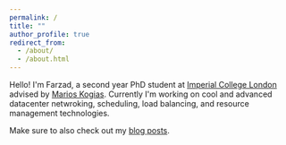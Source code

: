 ```yaml
---
permalink: /
title: ""
author_profile: true
redirect_from: 
  - /about/
  - /about.html
---
```


Hello! I'm Farzad, a second year PhD student at [Imperial College London](https://www.imperial.ac.uk/) advised by [Marios Kogias](https://marioskogias.github.io/). Currently I'm working on cool and advanced datacenter netwroking, scheduling, load balancing, and resource management technologies.

Make sure to also check out my [blog posts](https://farzad1132.github.io/year-archive/).